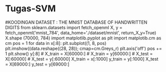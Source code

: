 # Tugas-SVM
#KOODINGAN DATASET : THE MNIST DATABASE OF HANDWRITTEN DIGITS  from sklearn.datasets import fetch_openml  X, y = fetch_openml('mnist_784', data_home='./dataset/mnist', return_X_y=True) X.shape (70000, 784) import matplotlib.pyplot as plt import matplotib.cm as cm  pos = 1 for data in x[:8]:     plt.subplot((1, 8, pos)     plt.imshow((data.reshape((28, 28));                 cmap=cm.Greys_r)     plt.axis('off')     pos += 1                 plt.show() y[:8] # X_train = X[60000:] # X_train = y[60000:] # X_test = X[:60000] # X_test = y[:60000]  X_train = x[:1000] y_train = y[:1000] X_test = X[69000:] y_test = y[69000:]
